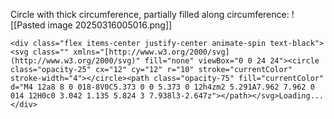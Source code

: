 Circle with thick circumference, partially filled along circumference:
![[Pasted image 20250316005016.png]]

```
<div class="flex items-center justify-center animate-spin text-black"><svg class="" xmlns="[http://www.w3.org/2000/svg](http://www.w3.org/2000/svg)" fill="none" viewBox="0 0 24 24"><circle class="opacity-25" cx="12" cy="12" r="10" stroke="currentColor" stroke-width="4"></circle><path class="opacity-75" fill="currentColor" d="M4 12a8 8 0 018-8V0C5.373 0 0 5.373 0 12h4zm2 5.291A7.962 7.962 0 014 12H0c0 3.042 1.135 5.824 3 7.938l3-2.647z"></path></svg>Loading...</div>
```